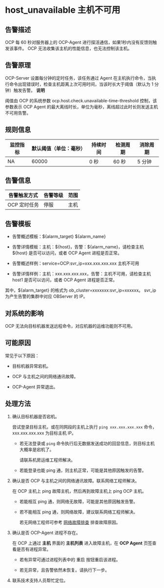 host_unavailable 主机不可用
===========================================

**告警描述**
-----------------------------

OCP 每 60 秒对服务器上的 OCP-Agent 进行探活通信，如果1秒内没有反馈则触发该事件。 OCP 无法收集该主机的性能信息，也无法控制该主机。

告警原理
-------------------------

OCP-Server 设置每分钟的定时任务，该任务通过 Agent 在主机执行命令，当执行命令出现错误时，检查主机距离上次可用时间，当该时长大于阈值（默认为 1 分钟）触发告警。
**说明**

阈值由 OCP 的系统参数 ocp.host.check.unavailable-time-threshold 控制，该参数表示 OCP Agent 的最大离线时长，单位为毫秒，离线超过此时长则发送主机不可用告警。

**规则信息**
-----------------------------

| 监控指标 | 默认阈值（单位：毫秒） | 持续时间 | 检测周期 | 消除周期 |
|------|-------------|------|------|------|
| NA   | 60000       | 0 秒  | 60 秒 | 5 分钟 |

**告警信息**
-----------------------------

|  告警触发方式  | 告警等级 | 范围 |
|----------|------|----|
| OCP 定时任务 | 停服   | 主机 |

**告警模板**
-----------------------------

* 告警概述模板：\${alarm_target} \${alarm_name}

* 告警详情模板：主机：\${host}，告警：\${alarm_name}，请检查主机 \${host} 是否可以访问，或者 OCP Agent 进程是否正常。
  
* 告警概述样例：service=OCP:svr_ip=xxx.xxx.xxx.xxx 主机不可用

* 告警详情样例：主机：xxx.xxx.xxx.xxx，告警：主机不可用，请检查主机 host1 是否可以访问，或者 OCP Agent 进程是否正常。

其中，${alarm_target} 的格式为 ob_cluster=xxxxxxx:svr_ip=xxxxxx。 svr_ip 为产生告警的集群中对应 OBServer 的 IP。

**对系统的影响**
-------------------------------

OCP 无法向目标机器发送远程命令，对应机器的运维功能则不可用。

**可能原因**
-----------------------------

常见于以下原因：

* 目标机器异常宕机。

* OCP 与主机之间的网络通讯故障。

* OCP-Agent 异常退出。

**处理方法**
-----------------------------

1. 确认目标机器是否宕机。

   尝试登录目标主机，或在同网段的主机上执行 `ping xxx.xxx.xxx.xxx` 命令， xxx.xxx.xxx.xxx 为目标主机 IP。
   * 若无法登录或 `ping` 命令执行后无数据发送成功的回显信息，则目标主机大概率是宕机了。

     请联系机房运维工程师解决。

   * 若能登录也能 ping 通，则主机正常，可能是其他原因触发的告警。

2. 确认是否 OCP 与主机之间的网络通讯故障。联系网络工程师解决。

   在 OCP 主机上 ping 故障主机，然后再到故障主机上 ping OCP 主机。
   * 若能相互 ping 通，则网络无故障，可能是其他原因触发告警。

   * 若不能相互 ping 通，则网络故障，建议联系网络工程师解决。

     若无网络工程师可参考 [网络故障排查](../5.appendix/6.network-troubleshooting.md) 排查故障原因。

3. 确认是否 OCP-Agent 进程不存在。

   在 OCP 上通过 **主机** 界面的 **主机列表** 进入故障主机，在 **OCP Agent** 页签查看是否有进程异常。
   * 若有异常可通过进程列表中的 重启 按钮重启该进程。

   * 若无异常，且告警依然未恢复。请执行下一步。

4. 联系技术支持人员帮忙定位。
